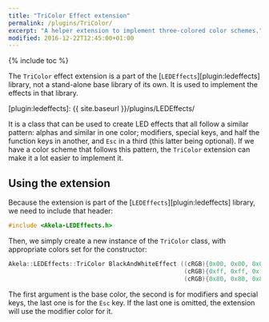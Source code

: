 ```yaml
---
title: "TriColor Effect extension"
permalink: /plugins/TriColor/
excerpt: "A helper extension to implement three-colored color schemes."
modified: 2016-12-22T12:45:00+01:00
---
```


{% include toc %}

The `TriColor` effect extension is a part of
the [`LEDEffects`][plugin:ledeffects] library, not a stand-alone base library of
its own. It is used to implement the effects in that library.

 [plugin:ledeffects]: {{ site.baseurl }}/plugins/LEDEffects/

It is a class that can be used to create LED effects that all follow a similar
pattern: alphas and similar in one color; modifiers, special keys, and half the
function keys in another, and `Esc` in a third (this latter being optional). If
we have a color scheme that follows this pattern, the `TriColor` extension can
make it a lot easier to implement it.

## Using the extension

Because the extension is part of the [`LEDEffects`][plugin:ledeffects] library,
we need to include that header:

```c++
#include <Akela-LEDEffects.h>
```

Then, we simply create a new instance of the `TriColor` class, with appropriate
colors set for the constructor:

```c++
Akela::LEDEffects::TriColor BlackAndWhiteEffect ((cRGB){0x00, 0x00, 0x00},
                                                 (cRGB){0xff, 0xff, 0xff},
                                                 (cRGB){0x80, 0x80, 0x80});
```

The first argument is the base color, the second is for modifiers and special
keys, the last one is for the `Esc` key. If the last one is omitted, the
extension will use the modifier color for it.
